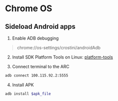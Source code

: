 # Chrome OS

## Sideload Android apps

1. Enable ADB debugging

> chrome://os-settings/crostini/androidAdb

2. Install SDK Platform Tools on Linux: [platform-tools](https://developer.android.com/studio/releases/platform-tools)

3. Connect terminal to the ARC

```sh
adb connect 100.115.92.2:5555
```

4. Install APK

```sh
adb install $apk_file
```
